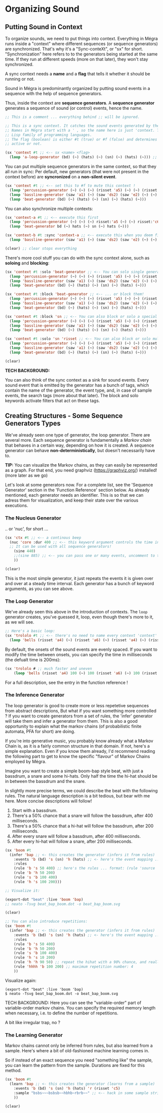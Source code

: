 # Organizing Sound

## Putting Sound in Context

To organize sounds, we need to put things into context. Everything in Mégra runs inside a "context" where different sequences (or sequence generators) are synchronized. 
That's why it's a "Sync-conteXt", or "sx" for short. "Synchronization" here refers to to the generators being started at the same time. 
If they run at different speeds (more on that later), they won't stay synchronized.

A sync context needs a **name** and a **flag** that tells it whether it should be running or not. 

Sound in Mégra is predominantly organized by putting sound events in a sequence with the help of sequence generators.

Thus, inside the context are **sequence generators**. A **sequence generator** generates a sequence of sound (or control) events, hence the name.

```lisp
;; This is a comment ... everything behind ;; will be ignored.

;; This is a sync context. It catches the sound events generated by the sequence generators.
;; Names in Mégra start with a ' , so the name here is just 'context. This is inherited from 
;; Lisp family of programming languages.
;; The flag (boolean) is either #t (true) or #f (false) and determines whether the context 
;; active or not.

(sx 'context #t ;; <-- sx <name> <flag>
  (loop 'a-loop-generator (bd) (~) (hats) (~) (sn) (~) (hats) (~))) ;; <-- this generates a sequence of event
```

You can put multiple sequence generators in the same context, so that they all run in sync:
Per default, new generators (that were not present in the context before) are **syncronized**
on a **non-silent event**.

```lisp
(sx 'context #t ;; <-- set this to #f to mute this context !
  (loop 'percussion-generator (~) (~) (~) (risset 'a5) (~) (~) (risset 'c6) (~))
  (loop 'bassline-generator (saw 'a1) (~) (saw 'ds2) (saw 'e2) (~) (~) (saw 'c3) (~))
  (loop 'beat-generator (bd) (~) (hats) (~) (sn) (~) (hats) (~))) 
```

You can also synchronize multiple contexts:

```lisp
(sx 'context-a #t ;; <-- execute this first
  (loop 'percussion-generator (~) (~) (~) risset:'a5 (~) (~) risset:'c6 (~))
  (loop 'beat-generator bd (~) hats (~) sn (~) hats (~)))

(sx 'context-b #t :sync 'context-a ;; <-- execute this when you deem fit 
  (loop 'bassline-generator (saw 'a1) (~) (saw 'ds2) (saw 'e2) (~) (~) (saw 'c3) (~)))

(clear) ;; clear stops everything
```

There's more cool stuff you can do with the sync context alone, such as 
**soloing** and **blocking**:

```lisp
(sx 'context #t :solo 'beat-generator ;; <-- You can solo single generators ...
  (loop 'percussion-generator (~) (~) (~) (risset 'a5) (~) (~) (risset 'c6) (~))
  (loop 'bassline-generator (saw 'a1) (~) (saw 'ds2) (saw 'e2) (~) (~) (saw 'c3) (~))
  (loop 'beat-generator (bd) (~) (hats) (~) (sn) (~) (hats) (~)))

(sx 'context #t :block 'beat-generator ;; <-- ... or block them!
  (loop 'percussion-generator (~) (~) (~) (risset 'a5) (~) (~) (risset 'c6) (~))
  (loop 'bassline-generator (saw 'a1) (~) (saw 'ds2) (saw 'e2) (~) (~) (saw 'c3) (~))
  (loop 'beat-generator (bd) (~) (hats) (~) (sn) (~) (hats) (~)))

(sx 'context #t :block 'sn ;; <-- You can also block or solo a special event types.
  (loop 'percussion-generator (~) (~) (~) (risset 'a5) (~) (~) (risset 'c6) (~))
  (loop 'bassline-generator (saw 'a1) (~) (saw 'ds2) (saw 'e2) (~) (~) (saw 'c3) (~))
  (loop 'beat-generator (bd) (~) (hats) (~) (sn) (~) (hats) (~)))

(sx 'context #t :solo 'sn 'risset ;; <-- You can also block or solo multiple tags.
  (loop 'percussion-generator (~) (~) (~) (risset 'a5) (~) (~) (risset 'c6) (~))
  (loop 'bassline-generator (saw 'a1) (~) (saw 'ds2) (saw 'e2) (~) (~) saw:'c3 (~))
  (loop 'beat-generator (bd) (~) (hats) (~) (sn) (~) (hats) (~)))

(clear)
```

**TECH BACKGROUND:**

You can also think of the sync context as a sink for sound events. Every sound event
that is emitted by the generator has a bunch of tags, which contain the name of the 
generator, the event type, and, in case of sample events, the search tags (more about that later). 
The block and solo keywords activate filters that act on these tags.

## Creating Structures - Some Sequence Generators Types

We've already seen one type of generator, the loop generator. There are several more.
Each sequence generator is fundamentally a *Markov chain* that behaves in a certain way,
depending on how it is created. A sequence generator can behave **non-deterministically**, but
doesn't necessarily have to.

**TIP:**
You can visualize the Markov chains, as they can easily be represented as a graph.
For that end, you need graphviz (https://graphviz.org/) installed! (more later as we go)

Let's look at some generators now. For a complete list, see the 'Sequence Generator' section
in the 'Function Reference' section below. As already mentioned, each generator needs an identifier.
This is so that we can adress them for visualization, and keep their state over the various executions.

### The Nucleus Generator

.. or 'nuc', for short ...

```lisp
(sx 'ctx #t ;; <-- a continous beep
  (nuc 'core :dur 400 ;; <-- this keyword argument controls the time interval. 
  ;; It can be used with all sequence generators!
    (sine 440)
    ;;(sine 885) ;; <-- you can pass one or many events, uncomment to try
    ))

(clear)
```

This is the most simple generator, it just repeats the events it is given over and over at a steady time interval. Each generator has a bunch of keyword arguments, as you can see above.

### The Loop Generator

We've already seen this above in the introduction of contexts. The `loop` generator creates, you've guessed it, loop, even though there's more to it, as we will see.

```lisp
;; Here's a basic loop:
(sx 'trololo #t ;; <-- there's no need to name every context 'context' ... you don't use 'password' for all your passwords, do you ?
  (loop 'bells (risset 'a4) (~) (risset 'a6) (~) (risset 'a4) (~) (risset 'c5) (risset 'e5)))
```

By default, the onsets of the sound events are evenly spaced. If you want to modify the time between onsets,
you can specify the time in milliseconds (the defualt time is 200ms):

```lisp
(sx 'trololo # ;; much faster and uneven
	(loop 'bells (risset 'a4) 100 (~) 100 (risset 'a6) (~) 100 (risset 'a4) (~) 300 (risset 'c5) 100 (risset 'e5)))
```

For a full description, see the entry in the function reference !

### The Inference Generator

The loop generator is good to create more or less repetetive sequences from abstract descriptions,
But what if you want something more controlled ? If you want to create generators from a set of rules, the 'infer' 
generator will take them and infer a generator from them. This is also a good opportunity to explain what the markov
chains (of probabilistic finite automata, PFA for short) are doing.

If you're into generative music, you probably know already what a Markov Chain is, as it is a fairly common structure 
in that domain. If not, here's a simple explanation. Even if you know them already, I'd recommend reading the following 
part to get to know the specific "flavour" of Markov Chains employed by Mégra.

Imagine you want to create a simple boom-bap style beat, with just a bassdrum, a snare and some hi-hats. Only half the 
time the hi-hat should be in between the bassdrum and the snare.

In slightly more precise terms, we could describe the beat with the following rules. The natural language description 
is a bit tedious, but bear with me here. More concise descriptions will follow!

1. Start with a bassdrum.
2. There's a 50% chance that a snare will follow the bassdrum, after 400 milliseconds.
3. There's a 50% chance that a hi-hat will follow the bassdrum, after 200 milliseconds.
4. After every snare will follow a bassdrum, after 400 milliseconds.
5. After every hi-hat will follow a snare, after 200 milliseconds.

```lisp
(sx 'boom #t 
  (infer 'bap ;; <- this creates the generator (infers it from rules)
    :events 'b (bd) 's (sn) 'h (hats) ;; <- here's the event mapping ... pretty prosaic ...
    :rules 
    (rule 'b 's 50 400) ;; here's the rules ... format: (rule 'source 'target probability duration)
    (rule 'b 'h 50 200) 
    (rule 's 'b 100 400) 
    (rule 'h 's 100 200)))

;; Visualize it:

(export-dot "beat" :live 'boom 'bap)
;; neato -Tsvg beat_bap_boom.dot -o beat_bap_boom.svg

(clear)

;; You can also introduce repetitions:
(sx 'boom #t 
  (infer 'bap ;; <- this creates the generator (infers it from rules)
    :events 'b (bd) 's (sn) 'h (hats) ;; <- here's the event mapping ... pretty prosaic ...
    :rules 
    (rule 'b 's 50 400)
    (rule 'b 'h 50 200) 
    (rule 's 'b 100 400) 
    (rule 'h 's 10 200)
    (rule 'h 'h 90 50) ;; repeat the hihat with a 90% chance, and really quickly
    (rule 'hhhh 'b 100 200) ;; maximum repetition number: 4
    ))
```

Visualize again: 
```
(export-dot "beat" :live 'boom 'bap)
$ neato -Tsvg beat_bap_boom.dot -o beat_bap_boom.svg
```

TECH BACKGROUND:
Here you can see the "variable-order" part of variable-order markov chains. You can specify the
required memory length when necessary, i.e. to define the number of repetitions. 

A bit like irregular trap, no ?

### The Learning Generator

Markov chains cannot only be inferred from rules, but also learned from a sample. Here's where
a bit of old-fashioned machine learning comes in. 

So if instead of an exact sequence you need "something like" the sample, you can learn the pattern
from the sample. Durations are fixed for this method.

```lisp
(sx 'boom #t 
  (learn 'bap ;; <- this creates the generator (learns from a sample)
    :events 'b (bd) 's (sn) 'h (hats) 'r (risset 'c5)
    :sample "bsbs~~~bsbsb~~hbhb~rbrb~~" ;; <-- hack in some sample string .. '~' stands for silence
    ))

(clear)
```
